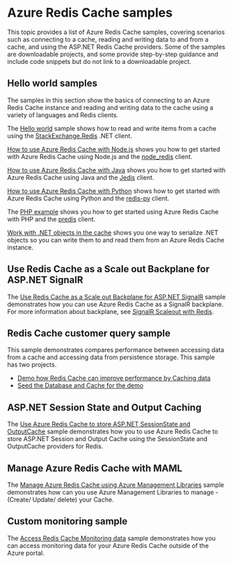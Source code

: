 <properties 
	pageTitle="Azure Redis Cache samples" 
	description="Learn how to use Azure Redis Cache" 
	services="redis-cache" 
	documentationCenter="" 
	authors="steved0x" 
	manager="dwrede" 
	editor=""/>
<tags ms.service="redis-cache"
    ms.date="03/16/2015"
    wacn.date="04/11/2015"
    />

# Azure Redis Cache samples 

This topic provides a list of Azure Redis Cache samples, covering scenarios such as connecting to a cache, reading and writing data to and from a cache, and using the ASP.NET Redis Cache providers. Some of the samples are downloadable projects, and some provide step-by-step guidance and include code snippets but do not link to a downloadable project.

## Hello world samples

The samples in this section show the basics of connecting to an Azure Redis Cache instance and reading and writing data to the cache using a variety of languages and Redis clients.

The [Hello world](https://github.com/rustd/RedisSamples/tree/master/HelloWorld) sample shows how to read and write items from a cache using the [StackExchange.Redis](https://github.com/StackExchange/StackExchange.Redis) .NET client.

[How to use Azure Redis Cache with Node.js](cache-nodejs-get-started) shows you how to get started with Azure Redis Cache using Node.js and the [node_redis](https://github.com/mranney/node_redis) client.

[How to use Azure Redis Cache with Java](cache-java-get-started) shows you how to get started with Azure Redis Cache using Java and the [Jedis](https://github.com/xetorthio/jedis) client.

[How to use Azure Redis Cache with Python](cache-python-get-started) shows how to get started with Azure Redis Cache using Python and the [redis-py](https://github.com/andymccurdy/redis-py) client.

The [PHP example](https://msdn.microsoft.com/zh-CN/library/azure/dn690470.aspx#PHPExample) shows you how to get started using Azure Redis Cache with PHP and the [predis](https://github.com/nrk/predis) client.

[Work with .NET objects in the cache](https://msdn.microsoft.com/zh-CN/library/azure/dn690521.aspx#Objects) shows you one way to serialize .NET objects so you can write them to and read them from an Azure Redis Cache instance. 

## Use Redis Cache as a Scale out Backplane for ASP.NET SignalR

The [Use Redis Cache as a Scale out Backplane for ASP.NET SignalR](https://github.com/rustd/RedisSamples/tree/master/RedisAsSignalRBackplane) sample demonstrates how you can use Azure Redis Cache as a SignalR backplane. For more information about backplane, see [SignalR Scaleout with Redis](http://www.asp.net/signalr/overview/performance/scaleout-with-redis).

## Redis Cache customer query sample

This sample demonstrates compares performance between accessing data from a cache and accessing data from persistence storage. This sample has two projects.

-	[Demo how Redis Cache can improve performance by Caching data](https://github.com/rustd/RedisSamples/tree/master/RedisCacheCustomerQuerySample)
-	[Seed the Database and Cache for the demo](https://github.com/rustd/RedisSamples/tree/master/SeedCacheForCustomerQuerySample)

## ASP.NET Session State and Output Caching

The [Use Azure Redis Cache to store ASP.NET SessionState and OutputCache](https://github.com/rustd/RedisSamples/tree/master/SessionState_OutputCaching) sample demonstrates how you to use Azure Redis Cache to store ASP.NET Session and Output Cache using the SessionState and OutputCache providers for Redis.

## Manage Azure Redis Cache with MAML

The [Manage Azure Redis Cache using Azure Management Libraries](https://github.com/rustd/RedisSamples/tree/master/ManageCacheUsingMAML) sample demonstrates how can you use Azure Management Libraries to manage - (Create/ Update/ delete) your Cache. 

## Custom monitoring sample

The [Access Redis Cache Monitoring data](https://github.com/rustd/RedisSamples/tree/master/CustomMonitoring) sample demonstrates how you can access monitoring data for your Azure Redis Cache outside of the Azure portal.


